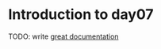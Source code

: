 # Introduction to day07

TODO: write [great documentation](http://jacobian.org/writing/what-to-write/)
